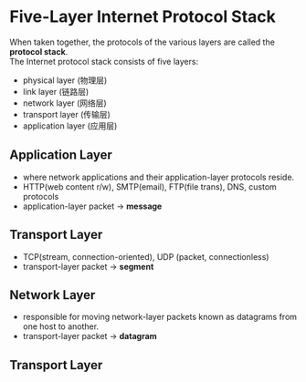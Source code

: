 # Five-Layer Internet Protocol Stack
When taken together, the protocols of the various layers are called the __protocol stack__.  
The Internet protocol stack consists of five layers: 
- physical layer (物理层)
- link layer (链路层)
- network layer (网络层)
- transport layer (传输层)
- application layer (应用层)

## Application Layer
- where network applications and their application-layer protocols reside.
- HTTP(web content r/w), SMTP(email), FTP(file trans), DNS, custom protocols
- application-layer packet -> __message__

## Transport Layer
- TCP(stream, connection-oriented), UDP (packet, connectionless)
- transport-layer packet -> __segment__

## Network Layer
- responsible for moving network-layer packets known as datagrams from one host to another.
- transport-layer packet -> __datagram__

## Transport Layer

